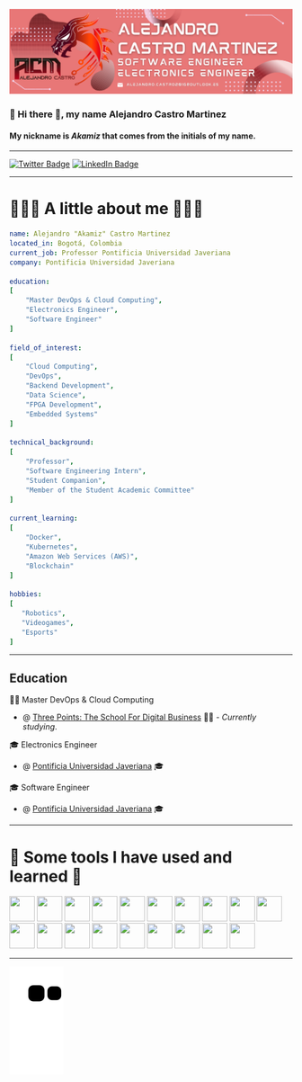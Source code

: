 ![Alejandro Castro Banner](./assets/Banner%20Alejandro%20Castro%20Martinez.png)

### 👋 Hi there 👋, my name Alejandro Castro Martinez
#### My nickname is *Akamiz* that comes from the initials of my name. 
---
<!-- Taken from: https://github.com/Ileriayo/markdown-badges -->
[![Twitter Badge](https://img.shields.io/badge/Twitter-%231DA1F2.svg?style=for-the-badge&logo=Twitter&logoColor=white)](https://twitter.com/Akamiz_96)
[![LinkedIn Badge](https://img.shields.io/badge/linkedin-%230077B5.svg?style=for-the-badge&logo=linkedin&logoColor=white)](https://www.linkedin.com/in/akamiz96/)

----
# 🧑🏽‍💻 A little about me 🧑🏽‍💻
```yaml
name: Alejandro "Akamiz" Castro Martinez
located_in: Bogotá, Colombia
current_job: Professor Pontificia Universidad Javeriana
company: Pontificia Universidad Javeriana

education: 
[
    "Master DevOps & Cloud Computing",
    "Electronics Engineer",
    "Software Engineer"
]

field_of_interest: 
[
    "Cloud Computing",
    "DevOps",
    "Backend Development",
    "Data Science",
    "FPGA Development",
    "Embedded Systems"
]

technical_background:
[
    "Professor",
    "Software Engineering Intern",
    "Student Companion",
    "Member of the Student Academic Committee"
]

current_learning: 
[
    "Docker",
    "Kubernetes",
    "Amazon Web Services (AWS)",
    "Blockchain"
]

hobbies: 
[
   "Robotics", 
   "Videogames", 
   "Esports"
]
```
---
## Education
👨‍🎓 Master DevOps & Cloud Computing 

- @ [Three Points: The School For Digital Business](https://www.threepoints.com/master-devops-cloud-computing) 👨‍🎓 - _Currently studying_.

🎓 Electronics Engineer 

-   @ [Pontificia Universidad Javeriana](https://www.javeriana.edu.co/carrera-ingenieria-electronica) 🎓


🎓 Software Engineer 

- @ [Pontificia Universidad Javeriana](https://www.javeriana.edu.co/carrera-ingenieria-de-sistemas) 🎓

---
# 🚀 Some tools I have used and learned 🚀
<!--
    Icons taken from: https://devicon.dev/
-->
<p align="left">
<!-- C++ -->
<img src="https://cdn.jsdelivr.net/gh/devicons/devicon/icons/cplusplus/cplusplus-original.svg" width="45" height="45"/>
<!-- C -->
<img src="https://cdn.jsdelivr.net/gh/devicons/devicon/icons/c/c-original.svg" width="45" height="45"/>
<!-- Embedded C -->
<img src="https://cdn.jsdelivr.net/gh/devicons/devicon/icons/embeddedc/embeddedc-original.svg" width="45" height="45"/>
<!-- Arduino -->        
<img src="https://cdn.jsdelivr.net/gh/devicons/devicon/icons/arduino/arduino-original-wordmark.svg" width="45" height="45"/>
<!-- Python -->
<img src="https://cdn.jsdelivr.net/gh/devicons/devicon/icons/python/python-original-wordmark.svg" width="45" height="45"/>
<!-- Java -->
<img src="https://cdn.jsdelivr.net/gh/devicons/devicon/icons/java/java-original-wordmark.svg" width="45" height="45"/>
<!-- HTML -->
<img src="https://cdn.jsdelivr.net/gh/devicons/devicon/icons/html5/html5-original.svg" width="45" height="45"/>
<!-- CSS -->
<img src="https://cdn.jsdelivr.net/gh/devicons/devicon/icons/css3/css3-original.svg" width="45" height="45"/>
<!-- Javascript --> 
<img src="https://cdn.jsdelivr.net/gh/devicons/devicon/icons/javascript/javascript-original.svg" width="45" height="45"/>  
<!-- Docker -->  
<img src="https://cdn.jsdelivr.net/gh/devicons/devicon/icons/docker/docker-original-wordmark.svg" width="45" height="45"/>
<!-- Kubernetes --> 
<img src="https://cdn.jsdelivr.net/gh/devicons/devicon/icons/kubernetes/kubernetes-plain-wordmark.svg" width="45" height="45"/>
<!-- Git --> 
<img src="https://cdn.jsdelivr.net/gh/devicons/devicon/icons/git/git-original.svg" width="45" height="45"/>
<!-- Amazon Web Service (AWS) --> 
<img src="https://cdn.jsdelivr.net/gh/devicons/devicon/icons/amazonwebservices/amazonwebservices-original.svg" width="45" height="45"/>
<!-- Android -->        
<img src="https://cdn.jsdelivr.net/gh/devicons/devicon/icons/android/android-original-wordmark.svg" width="45" height="45"/>
<!-- Jupyter -->              
<img src="https://cdn.jsdelivr.net/gh/devicons/devicon/icons/jupyter/jupyter-original-wordmark.svg" width="45" height="45"/>
<!-- Matlab --> 
<img src="https://cdn.jsdelivr.net/gh/devicons/devicon/icons/matlab/matlab-original.svg" width="45" height="45"/>
<!-- MySQL --> 
<img src="https://cdn.jsdelivr.net/gh/devicons/devicon/icons/mysql/mysql-original-wordmark.svg" width="45" height="45"/>
<!-- PostgreSQL -->         
<img src="https://cdn.jsdelivr.net/gh/devicons/devicon/icons/postgresql/postgresql-original-wordmark.svg" width="45" height="45"/>
<!-- PHP --> 
<img src="https://cdn.jsdelivr.net/gh/devicons/devicon/icons/php/php-original.svg" width="45" height="45"/>
</p>

---           

![Snake animation](https://github.com/Akamiz96/Akamiz96/blob/output/github-contribution-grid-snake.svg)

<!--
**Akamiz96/Akamiz96** is a ✨ _special_ ✨ repository because its `README.md` (this file) appears on your GitHub profile.

Here are some ideas to get you started:

- 🔭 I’m currently working on ...
- 🌱 I’m currently learning ...
- 👯 I’m looking to collaborate on ...
- 🤔 I’m looking for help with ...
- 💬 Ask me about ...
- 📫 How to reach me: ...
- 😄 Pronouns: ...
- ⚡ Fun fact: ...
-->
